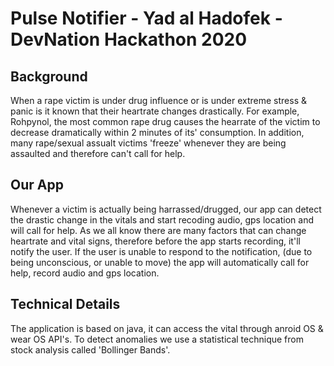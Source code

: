 # Pulse Notifier - Yad al Hadofek - DevNation Hackathon 2020
## Background
When a rape victim is under drug influence or is under extreme stress & panic is it known that their heartrate changes drastically. For example, Rohpynol, the most common rape drug
causes the hearrate of the victim to decrease dramatically within 2 minutes of its' consumption.
In addition, many rape/sexual assualt victims 'freeze' whenever they are being assaulted and therefore can't call for help. 

## Our App
Whenever a victim is actually being harrassed/drugged, our app can detect the drastic change in the vitals and start recoding audio, gps location and will call for help.
As we all know there are many factors that can change heartrate and vital signs, therefore before the app starts recording, it'll notify the user.
If the user is unable to respond to the notification, (due to being unconscious, or unable to move) the app will automatically call for help, record audio and gps location.

## Technical Details
The application is based on java, it can access the vital through anroid OS & wear OS API's. To detect anomalies we use a statistical technique from stock analysis called 'Bollinger Bands'. 
